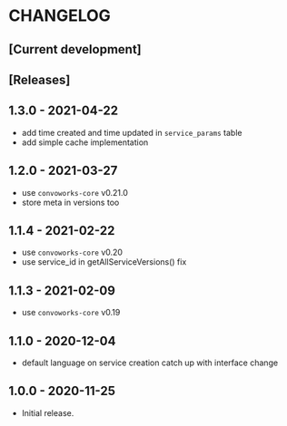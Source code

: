 # CHANGELOG

## [Current development]

## [Releases]

## 1.3.0 - 2021-04-22

* add time created and time updated in `service_params` table
* add simple cache implementation

## 1.2.0 - 2021-03-27

* use `convoworks-core` v0.21.0
* store meta in versions too

## 1.1.4 - 2021-02-22

* use `convoworks-core` v0.20
* use service_id in getAllServiceVersions() fix

## 1.1.3 - 2021-02-09

* use `convoworks-core` v0.19


## 1.1.0 - 2020-12-04

* default language on service creation catch up with interface change


## 1.0.0 - 2020-11-25

* Initial release.

